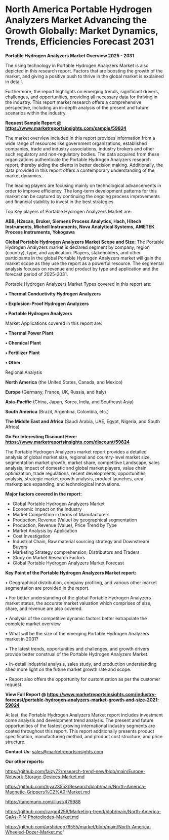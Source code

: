 # North America Portable Hydrogen Analyzers Market Advancing the Growth Globally: Market Dynamics, Trends, Efficiencies Forecast 2031

<Strong> Portable Hydrogen Analyzers Market Overview 2025 - 2031</strong>

The rising technology in Portable Hydrogen Analyzers Market is also depicted in this research report. Factors that are boosting the growth of the market, and giving a positive push to thrive in the global market is explained in detail.

Furthermore, the report highlights on emerging trends, significant drivers, challenges, and opportunities, providing all necessary data for thriving in the industry. This report market research offers a comprehensive perspective, including an in-depth analysis of the present and future scenarios within the industry.

<strong>Request Sample Report @ <a href=https://www.marketreportsinsights.com/sample/59824>https://www.marketreportsinsights.com/sample/59824</a></strong>

The market overview included in this report provides information from a wide range of resources like government organizations, established companies, trade and industry associations, industry brokers and other such regulatory and non-regulatory bodies. The data acquired from these organizations authenticate the Portable Hydrogen Analyzers research report, thereby aiding the clients in better decision making. Additionally, the data provided in this report offers a contemporary understanding of the market dynamics.

The leading players are focusing mainly on technological advancements in order to improve efficiency. The long-term development patterns for this market can be captured by continuing the ongoing process improvements and financial stability to invest in the best strategies.

Top Key players of Portable Hydrogen Analyzers Market are:

<strong>ABB, H2scan, Bruker, Siemens Process Analytics, Hach, Hitech Instruments, Michell Instruments, Nova Analytical Systems, AMETEK Process Instruments, Yokogawa</strong>

<strong><b>Global Portable Hydrogen Analyzers Market Scope and Size:</b></strong>
The Portable Hydrogen Analyzers market is declared segment by company, region (country), type, and application. Players, stakeholders, and other participants in the global Portable Hydrogen Analyzers market will gain the market scope as they use the report as a powerful resource. The segmental analysis focuses on revenue and product by type and application and the forecast period of 2025-2031.

Portable Hydrogen Analyzers Market Types covered in this report are:

<strong>• Thermal Conductivity Hydrogen Analyzers

• Explosion-Proof Hydrogen Analyzers

• Portable Hydrogen Analyzers</strong>

Market Applications covered in this report are:

<strong>• Thermal Power Plant

• Chemical Plant

• Fertilizer Plant

• Other</strong> 

Regional Analysis

<strong>North America</strong> (the United States, Canada, and Mexico)

<strong>Europe</strong> (Germany, France, UK, Russia, and Italy)

<strong>Asia-Pacific</strong> (China, Japan, Korea, India, and Southeast Asia)

<strong>South America</strong> (Brazil, Argentina, Colombia, etc.)

<strong>The Middle East and Africa</strong> (Saudi Arabia, UAE, Egypt, Nigeria, and South Africa)

<strong>Go For Interesting Discount Here: <a href=https://www.marketreportsinsights.com/discount/59824>https://www.marketreportsinsights.com/discount/59824</a></strong>

The Portable Hydrogen Analyzers market report provides a detailed analysis of global market size, regional and country-level market size, segmentation market growth, market share, competitive Landscape, sales analysis, impact of domestic and global market players, value chain optimization, trade regulations, recent developments, opportunities analysis, strategic market growth analysis, product launches, area marketplace expanding, and technological innovations.

<strong><b>Major factors covered in the report:</b></strong>
<ul>
  <li>Global Portable Hydrogen Analyzers Market </li>
  <li>Economic Impact on the Industry</li>
  <li>Market Competition in terms of Manufacturers</li>
  <li>Production, Revenue (Value) by geographical segmentation</li>
  <li>Production, Revenue (Value), Price Trend by Type</li>
  <li>Market Analysis by Application</li>
  <li>Cost Investigation</li>
  <li>Industrial Chain, Raw material sourcing strategy and Downstream Buyers</li>
  <li>Marketing Strategy comprehension, Distributors and Traders</li>
  <li>Study on Market Research Factors</li>
  <li>Global Portable Hydrogen Analyzers Market Forecast</li>
</ul>

<strong><b>Key Point of the Portable Hydrogen Analyzers Market report:</b></strong>

• Geographical distribution, company profiling, and various other market segmentation are provided in the report.

• For better understanding of the global Portable Hydrogen Analyzers market status, the accurate market valuation which comprises of size, share, and revenue are also covered.

• Analysis of the competitive dynamic factors better extrapolate the complete market overview

• What will be the size of the emerging Portable Hydrogen Analyzers market in 2031?

• The latest trends, opportunities and challenges, and growth drivers provide better construal of the Portable Hydrogen Analyzers Market.

• In-detail industrial analysis, sales study, and production understanding shed more light on the future market growth rate and scope.

• Report also offers the opportunity for customization as per the customer request.

<strong><b>View Full Report @ <a href=https://www.marketreportsinsights.com/industry-forecast/portable-hydrogen-analyzers-market-growth-and-size-2021-59824>https://www.marketreportsinsights.com/industry-forecast/portable-hydrogen-analyzers-market-growth-and-size-2021-59824</a></b></strong>


At last, the Portable Hydrogen Analyzers Market report includes investment come analysis and development trend analysis. The present and future opportunities of the fastest growing international industry segments are coated throughout this report. This report additionally presents product specification, manufacturing method, and product cost structure, and price structure.

<strong>Contact Us:</strong>
sales@marketreportsinsights.com

<strong>Our other reports:</strong>

<a href=https://github.com/faizy72/research-trend-new/blob/main/Europe-Network-Storage-Devices-Market.md>https://github.com/faizy72/research-trend-new/blob/main/Europe-Network-Storage-Devices-Market.md</a>

<a href=https://github.com/Siya23553/Research/blob/main/North-America-Magnetic-Grippers%C2%A0-Market.md>https://github.com/Siya23553/Research/blob/main/North-America-Magnetic-Grippers%C2%A0-Market.md</a>

<a href=https://tanomuno.com/illust/475988>https://tanomuno.com/illust/475988</a>

<a href=https://github.com/cargo4256/Marketing-trend/blob/main/North-America-GaAs-PIN-Photodiodes-Market.md>https://github.com/cargo4256/Marketing-trend/blob/main/North-America-GaAs-PIN-Photodiodes-Market.md</a>

<a href=https://github.com/arshdeep76555/market/blob/main/North-America-Wheeled-Dozer-Market.md>https://github.com/arshdeep76555/market/blob/main/North-America-Wheeled-Dozer-Market.md</a>"
